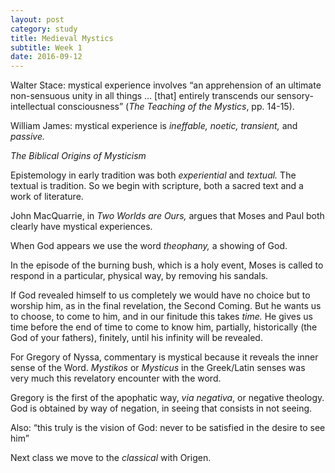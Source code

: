 ```yaml
---
layout: post
category: study
title: Medieval Mystics
subtitle: Week 1
date: 2016-09-12
---
```


Walter Stace: mystical experience involves “an apprehension of an ultimate non-sensuous unity in all things … [that] entirely transcends our sensory-intellectual consciousness” (_The Teaching of the Mystics_, pp. 14-15).

William James: mystical experience is _ineffable, noetic, transient,_ and _passive._

_The Biblical Origins of Mysticism_

Epistemology in early tradition was both _experiential_ and _textual._ The textual is tradition. So we begin with scripture, both a sacred text and a work of literature.

John MacQuarrie, in _Two Worlds are Ours,_ argues that Moses and Paul both clearly have mystical experiences.

When God appears we use the word _theophany,_ a showing of God.

In the episode of the burning bush, which is a holy event, Moses is called to respond in a particular, physical way, by removing his sandals.

If God revealed himself to us completely we would have no choice but to worship him, as in the final revelation, the Second Coming. But he wants us to choose, to come to him, and in our finitude this takes _time._ He gives us time before the end of time to come to know him, partially, historically (the God of your fathers), finitely, until his infinity will be revealed.

For Gregory of Nyssa, commentary is mystical because it reveals the inner sense of the Word. _Mystikos_ or _Mysticus_ in the Greek/Latin senses was very much this revelatory encounter with the word.

Gregory is the first of the apophatic way, _via negativa_, or negative theology. God is obtained by way of negation, in seeing that consists in not seeing.

Also: “this truly is the vision of God: never to be satisfied in the desire to see him”

Next class we move to the _classical_ with Origen.
